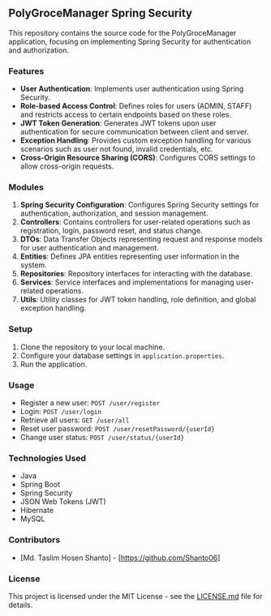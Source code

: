## PolyGroceManager Spring Security

This repository contains the source code for the PolyGroceManager application, focusing on implementing Spring Security for authentication and authorization.

### Features

- **User Authentication**: Implements user authentication using Spring Security.
- **Role-based Access Control**: Defines roles for users (ADMIN, STAFF) and restricts access to certain endpoints based on these roles.
- **JWT Token Generation**: Generates JWT tokens upon user authentication for secure communication between client and server.
- **Exception Handling**: Provides custom exception handling for various scenarios such as user not found, invalid credentials, etc.
- **Cross-Origin Resource Sharing (CORS)**: Configures CORS settings to allow cross-origin requests.

### Modules

1. **Spring Security Configuration**: Configures Spring Security settings for authentication, authorization, and session management.
2. **Controllers**: Contains controllers for user-related operations such as registration, login, password reset, and status change.
3. **DTOs**: Data Transfer Objects representing request and response models for user authentication and management.
4. **Entities**: Defines JPA entities representing user information in the system.
5. **Repositories**: Repository interfaces for interacting with the database.
6. **Services**: Service interfaces and implementations for managing user-related operations.
7. **Utils**: Utility classes for JWT token handling, role definition, and global exception handling.

### Setup

1. Clone the repository to your local machine.
2. Configure your database settings in `application.properties`.
3. Run the application.

### Usage

- Register a new user: `POST /user/register`
- Login: `POST /user/login`
- Retrieve all users: `GET /user/all`
- Reset user password: `POST /user/resetPassword/{userId}`
- Change user status: `POST /user/status/{userId}`

### Technologies Used

- Java
- Spring Boot
- Spring Security
- JSON Web Tokens (JWT)
- Hibernate
- MySQL

### Contributors

- [Md. Taslim Hosen Shanto] - [https://github.com/Shanto06]

### License

This project is licensed under the MIT License - see the [LICENSE.md](LICENSE.md) file for details.

